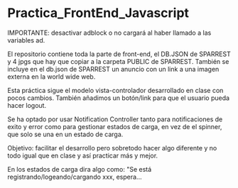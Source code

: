 # Practica_FrontEnd_Javascript

IMPORTANTE: desactivar adblock o no cargará al haber llamado a las variables ad.

El repositorio contiene toda la parte de front-end, el DB.JSON de SPARREST  y 4 jpgs que hay que copiar a la carpeta PUBLIC de SPARREST.
También se incluye en el db.json de SPARREST un anuncio con un link a una imagen externa en la world wide web.

Esta práctica sigue el modelo vista-controlador desarrollado en clase con pocos cambios.
También añadimos un botón/link para que el usuario pueda hacer logout.

Se ha optado por usar Notification Controller tanto para notificaciones de exito y error como para gestionar estados de carga, 
en vez de el spinner, que solo se una en un estado de carga. 

Objetivo: facilitar el desarrollo pero sobretodo hacer algo diferente y no todo igual que en clase y así practicar más y mejor.

En los estados de carga dira algo como: "Se está registrando/logeando/cargando xxx, espera...